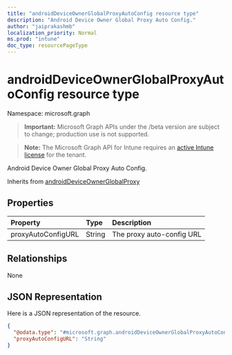 ```yaml
---
title: "androidDeviceOwnerGlobalProxyAutoConfig resource type"
description: "Android Device Owner Global Proxy Auto Config."
author: "jaiprakashmb"
localization_priority: Normal
ms.prod: "intune"
doc_type: resourcePageType
---
```


# androidDeviceOwnerGlobalProxyAutoConfig resource type

Namespace: microsoft.graph

> **Important:** Microsoft Graph APIs under the /beta version are subject to change; production use is not supported.

> **Note:** The Microsoft Graph API for Intune requires an [active Intune license](https://go.microsoft.com/fwlink/?linkid=839381) for the tenant.

Android Device Owner Global Proxy Auto Config.


Inherits from [androidDeviceOwnerGlobalProxy](../resources/intune-deviceconfig-androiddeviceownerglobalproxy.md)

## Properties
|Property|Type|Description|
|:---|:---|:---|
|proxyAutoConfigURL|String|The proxy auto-config URL|

## Relationships
None

## JSON Representation
Here is a JSON representation of the resource.
<!-- {
  "blockType": "resource",
  "@odata.type": "microsoft.graph.androidDeviceOwnerGlobalProxyAutoConfig"
}
-->
``` json
{
  "@odata.type": "#microsoft.graph.androidDeviceOwnerGlobalProxyAutoConfig",
  "proxyAutoConfigURL": "String"
}
```






